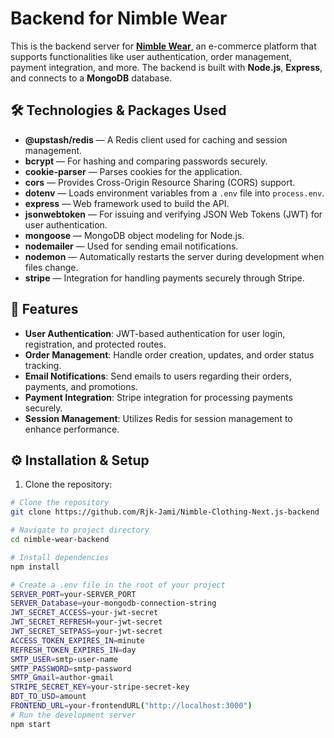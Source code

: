 # Backend for Nimble Wear

This is the backend server for **[Nimble Wear](https://nimble-clothing-next-js.vercel.app)**, an e-commerce platform that supports functionalities like user authentication, order management, payment integration, and more. The backend is built with **Node.js**, **Express**, and connects to a **MongoDB** database.

## 🛠️ Technologies & Packages Used

- **@upstash/redis** — A Redis client used for caching and session management.
- **bcrypt** — For hashing and comparing passwords securely.
- **cookie-parser** — Parses cookies for the application.
- **cors** — Provides Cross-Origin Resource Sharing (CORS) support.
- **dotenv** — Loads environment variables from a `.env` file into `process.env`.
- **express** — Web framework used to build the API.
- **jsonwebtoken** — For issuing and verifying JSON Web Tokens (JWT) for user authentication.
- **mongoose** — MongoDB object modeling for Node.js.
- **nodemailer** — Used for sending email notifications.
- **nodemon** — Automatically restarts the server during development when files change.
- **stripe** — Integration for handling payments securely through Stripe.

## 🚀 Features

- **User Authentication**: JWT-based authentication for user login, registration, and protected routes.
- **Order Management**: Handle order creation, updates, and order status tracking.
- **Email Notifications**: Send emails to users regarding their orders, payments, and promotions.
- **Payment Integration**: Stripe integration for processing payments securely.
- **Session Management**: Utilizes Redis for session management to enhance performance.

## ⚙️ Installation & Setup

1. Clone the repository:

```bash
# Clone the repository
git clone https://github.com/Rjk-Jami/Nimble-Clothing-Next.js-backend

# Navigate to project directory
cd nimble-wear-backend

# Install dependencies
npm install

# Create a .env file in the root of your project
SERVER_PORT=your-SERVER_PORT
SERVER_Database=your-mongodb-connection-string
JWT_SECRET_ACCESS=your-jwt-secret
JWT_SECRET_REFRESH=your-jwt-secret
JWT_SECRET_SETPASS=your-jwt-secret
ACCESS_TOKEN_EXPIRES_IN=minute
REFRESH_TOKEN_EXPIRES_IN=day
SMTP_USER=smtp-user-name
SMTP_PASSWORD=smtp-password
SMTP_Gmail=author-gmail
STRIPE_SECRET_KEY=your-stripe-secret-key
BDT_TO_USD=amount
FRONTEND_URL=your-frontendURL("http://localhost:3000")
# Run the development server
npm start
